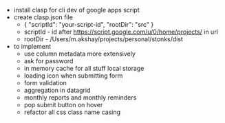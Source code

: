 - install clasp for cli dev of google apps script
- create clasp.json file
  - {
    "scriptId": "your-script-id",
    "rootDir": "src"
    }
  - scriptId - id after  https://script.google.com/u/0/home/projects/ in url
  - rootDir - /Users/m.akshay/projects/personal/stonks/dist
- to implement
  - use column metadata more extensively
  - ask for password
  - in memory cache for all stuff local storage
  - loading icon when submitting form
  - form validation
  - aggregation in datagrid 
  - monthly reports and monthly reminders
  - pop submit button on hover
  - refactor all css class name casing